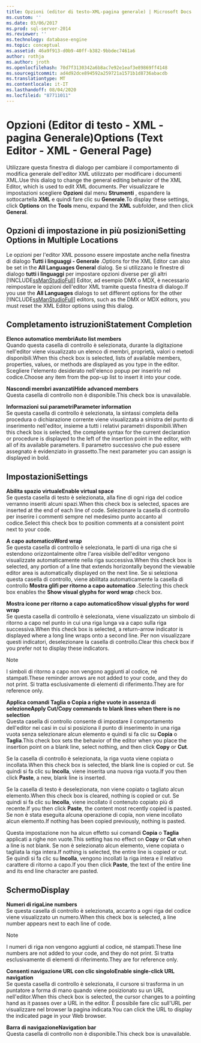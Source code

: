 ```yaml
---
title: Opzioni (editor di testo-XML-pagina generale) | Microsoft Docs
ms.custom: ''
ms.date: 03/06/2017
ms.prod: sql-server-2014
ms.reviewer: ''
ms.technology: database-engine
ms.topic: conceptual
ms.assetid: 46a9f913-d0b9-40ff-b382-9bbdec7461a6
author: rothja
ms.author: jroth
ms.openlocfilehash: 70d7f3130342a6b8ac7e92e1eaf3e89869ff4148
ms.sourcegitcommit: ad4d92dce894592a259721a1571b1d8736abacdb
ms.translationtype: MT
ms.contentlocale: it-IT
ms.lasthandoff: 08/04/2020
ms.locfileid: "87711011"
---
```

# <a name="options-text-editor---xml---general-page"></a><span data-ttu-id="98664-102">Opzioni (Editor di testo - XML - pagina Generale)</span><span class="sxs-lookup"><span data-stu-id="98664-102">Options (Text Editor - XML - General Page)</span></span>
  <span data-ttu-id="98664-103">Utilizzare questa finestra di dialogo per cambiare il comportamento di modifica generale dell'editor XML utilizzato per modificare i documenti XML.</span><span class="sxs-lookup"><span data-stu-id="98664-103">Use this dialog to change the general editing behavior of the XML Editor, which is used to edit XML documents.</span></span> <span data-ttu-id="98664-104">Per visualizzare le impostazioni scegliere **Opzioni** dal menu **Strumenti** , espandere la sottocartella **XML** e quindi fare clic su **Generale**.</span><span class="sxs-lookup"><span data-stu-id="98664-104">To display these settings, click **Options** on the **Tools** menu, expand the **XML** subfolder, and then click **General**.</span></span>  
  
## <a name="setting-options-in-multiple-locations"></a><span data-ttu-id="98664-105">Opzioni di impostazione in più posizioni</span><span class="sxs-lookup"><span data-stu-id="98664-105">Setting Options in Multiple Locations</span></span>  
 <span data-ttu-id="98664-106">Le opzioni per l'editor XML possono essere impostate anche nella finestra di dialogo **Tutti i linguaggi - Generale** .</span><span class="sxs-lookup"><span data-stu-id="98664-106">Options for the XML Editor can also be set in the **All Languages General** dialog.</span></span> <span data-ttu-id="98664-107">Se si utilizzano le finestre di dialogo **tutti i linguaggi** per impostare opzioni diverse per gli altri [!INCLUDE[ssManStudioFull](../includes/ssmanstudiofull-md.md)] Editor, ad esempio DMX o MDX, è necessario reimpostare le opzioni dell'editor XML tramite questa finestra di dialogo.</span><span class="sxs-lookup"><span data-stu-id="98664-107">If you use the **All Languages** dialogs to set different options for the other [!INCLUDE[ssManStudioFull](../includes/ssmanstudiofull-md.md)] editors, such as the DMX or MDX editors, you must reset the XML Editor options using this dialog.</span></span>  
  
## <a name="statement-completion"></a><span data-ttu-id="98664-108">Completamento istruzioni</span><span class="sxs-lookup"><span data-stu-id="98664-108">Statement Completion</span></span>  
 <span data-ttu-id="98664-109">**Elenco automatico membri**</span><span class="sxs-lookup"><span data-stu-id="98664-109">**Auto list members**</span></span>  
 <span data-ttu-id="98664-110">Quando questa casella di controllo è selezionata, durante la digitazione nell'editor viene visualizzato un elenco di membri, proprietà, valori o metodi disponibili.</span><span class="sxs-lookup"><span data-stu-id="98664-110">When this check box is selected, lists of available members, properties, values, or methods are displayed as you type in the editor.</span></span> <span data-ttu-id="98664-111">Scegliere l'elemento desiderato nell'elenco popup per inserirlo nel codice.</span><span class="sxs-lookup"><span data-stu-id="98664-111">Choose any item from the pop-up list to insert it into your code.</span></span>  
  
 <span data-ttu-id="98664-112">**Nascondi membri avanzati**</span><span class="sxs-lookup"><span data-stu-id="98664-112">**Hide advanced members**</span></span>  
 <span data-ttu-id="98664-113">Questa casella di controllo non è disponibile.</span><span class="sxs-lookup"><span data-stu-id="98664-113">This check box is unavailable.</span></span>  
  
 <span data-ttu-id="98664-114">**Informazioni sui parametri**</span><span class="sxs-lookup"><span data-stu-id="98664-114">**Parameter information**</span></span>  
 <span data-ttu-id="98664-115">Se questa casella di controllo è selezionata, la sintassi completa della procedura o dichiarazione corrente viene visualizzata a sinistra del punto di inserimento nell'editor, insieme a tutti i relativi parametri disponibili.</span><span class="sxs-lookup"><span data-stu-id="98664-115">When this check box is selected, the complete syntax for the current declaration or procedure is displayed to the left of the insertion point in the editor, with all of its available parameters.</span></span> <span data-ttu-id="98664-116">Il parametro successivo che può essere assegnato è evidenziato in grassetto.</span><span class="sxs-lookup"><span data-stu-id="98664-116">The next parameter you can assign is displayed in bold.</span></span>  
  
## <a name="settings"></a><span data-ttu-id="98664-117">Impostazioni</span><span class="sxs-lookup"><span data-stu-id="98664-117">Settings</span></span>  
 <span data-ttu-id="98664-118">**Abilita spazio virtuale**</span><span class="sxs-lookup"><span data-stu-id="98664-118">**Enable virtual space**</span></span>  
 <span data-ttu-id="98664-119">Se questa casella di testo è selezionata, alla fine di ogni riga del codice verranno inseriti alcuni spazi.</span><span class="sxs-lookup"><span data-stu-id="98664-119">When this check box is selected, spaces are inserted at the end of each line of code.</span></span> <span data-ttu-id="98664-120">Selezionare la casella di controllo per inserire i commenti sempre nel medesimo punto accanto al codice.</span><span class="sxs-lookup"><span data-stu-id="98664-120">Select this check box to position comments at a consistent point next to your code.</span></span>  
  
 <span data-ttu-id="98664-121">**A capo automatico**</span><span class="sxs-lookup"><span data-stu-id="98664-121">**Word wrap**</span></span>  
 <span data-ttu-id="98664-122">Se questa casella di controllo è selezionata, le parti di una riga che si estendono orizzontalmente oltre l'area visibile dell'editor vengono visualizzate automaticamente nella riga successiva.</span><span class="sxs-lookup"><span data-stu-id="98664-122">When this check box is selected, any portion of a line that extends horizontally beyond the viewable editor area is automatically displayed on the next line.</span></span> <span data-ttu-id="98664-123">Se si seleziona questa casella di controllo, viene abilitata automaticamente la casella di controllo **Mostra glifi per ritorno a capo automatico** .</span><span class="sxs-lookup"><span data-stu-id="98664-123">Selecting this check box enables the **Show visual glyphs for word wrap** check box.</span></span>  
  
 <span data-ttu-id="98664-124">**Mostra icone per ritorno a capo automatico**</span><span class="sxs-lookup"><span data-stu-id="98664-124">**Show visual glyphs for word wrap**</span></span>  
 <span data-ttu-id="98664-125">Se questa casella di controllo è selezionata, viene visualizzato un simbolo di ritorno a capo nel punto in cui una riga lunga va a capo sulla riga successiva.</span><span class="sxs-lookup"><span data-stu-id="98664-125">When this check box is selected, a return-arrow indicator is displayed where a long line wraps onto a second line.</span></span> <span data-ttu-id="98664-126">Per non visualizzare questi indicatori, deselezionare la casella di controllo.</span><span class="sxs-lookup"><span data-stu-id="98664-126">Clear this check box if you prefer not to display these indicators.</span></span>  
  
> [!NOTE]  
>  <span data-ttu-id="98664-127">I simboli di ritorno a capo non vengono aggiunti al codice, né stampati.</span><span class="sxs-lookup"><span data-stu-id="98664-127">These reminder arrows are not added to your code, and they do not print.</span></span> <span data-ttu-id="98664-128">Si tratta esclusivamente di elementi di riferimento.</span><span class="sxs-lookup"><span data-stu-id="98664-128">They are for reference only.</span></span>  
  
 <span data-ttu-id="98664-129">**Applica comandi Taglia o Copia a righe vuote in assenza di selezione**</span><span class="sxs-lookup"><span data-stu-id="98664-129">**Apply Cut/Copy commands to blank lines when there is no selection**</span></span>  
 <span data-ttu-id="98664-130">Questa casella di controllo consente di impostare il comportamento dell'editor nei casi in cui si posiziona il punto di inserimento in una riga vuota senza selezionare alcun elemento e quindi si fa clic su **Copia** o **Taglia**.</span><span class="sxs-lookup"><span data-stu-id="98664-130">This check box sets the behavior of the editor when you place the insertion point on a blank line, select nothing, and then click **Copy** or **Cut**.</span></span>  
  
 <span data-ttu-id="98664-131">Se la casella di controllo è selezionata, la riga vuota viene copiata o incollata.</span><span class="sxs-lookup"><span data-stu-id="98664-131">When this check box is selected, the blank line is copied or cut.</span></span> <span data-ttu-id="98664-132">Se quindi si fa clic su **Incolla**, viene inserita una nuova riga vuota.</span><span class="sxs-lookup"><span data-stu-id="98664-132">If you then click **Paste**, a new, blank line is inserted.</span></span>  
  
 <span data-ttu-id="98664-133">Se la casella di testo è deselezionata, non viene copiato o tagliato alcun elemento.</span><span class="sxs-lookup"><span data-stu-id="98664-133">When this check box is cleared, nothing is copied or cut.</span></span> <span data-ttu-id="98664-134">Se quindi si fa clic su **Incolla**, viene incollato il contenuto copiato più di recente.</span><span class="sxs-lookup"><span data-stu-id="98664-134">If you then click **Paste**, the content most recently copied is pasted.</span></span> <span data-ttu-id="98664-135">Se non è stata eseguita alcuna operazione di copia, non viene incollato alcun elemento.</span><span class="sxs-lookup"><span data-stu-id="98664-135">If nothing has been copied previously, nothing is pasted.</span></span>  
  
 <span data-ttu-id="98664-136">Questa impostazione non ha alcun effetto sui comandi **Copia** o **Taglia** applicati a righe non vuote.</span><span class="sxs-lookup"><span data-stu-id="98664-136">This setting has no effect on **Copy** or **Cut** when a line is not blank.</span></span> <span data-ttu-id="98664-137">Se non è selezionato alcun elemento, viene copiata o tagliata la riga intera.</span><span class="sxs-lookup"><span data-stu-id="98664-137">If nothing is selected, the entire line is copied or cut.</span></span> <span data-ttu-id="98664-138">Se quindi si fa clic su **Incolla**, vengono incollati la riga intera e il relativo carattere di ritorno a capo.</span><span class="sxs-lookup"><span data-stu-id="98664-138">If you then click **Paste**, the text of the entire line and its end line character are pasted.</span></span>  
  
## <a name="display"></a><span data-ttu-id="98664-139">Schermo</span><span class="sxs-lookup"><span data-stu-id="98664-139">Display</span></span>  
 <span data-ttu-id="98664-140">**Numeri di riga**</span><span class="sxs-lookup"><span data-stu-id="98664-140">**Line numbers**</span></span>  
 <span data-ttu-id="98664-141">Se questa casella di controllo è selezionata, accanto a ogni riga del codice viene visualizzato un numero.</span><span class="sxs-lookup"><span data-stu-id="98664-141">When this check box is selected, a line number appears next to each line of code.</span></span>  
  
> [!NOTE]  
>  <span data-ttu-id="98664-142">I numeri di riga non vengono aggiunti al codice, né stampati.</span><span class="sxs-lookup"><span data-stu-id="98664-142">These line numbers are not added to your code, and they do not print.</span></span> <span data-ttu-id="98664-143">Si tratta esclusivamente di elementi di riferimento.</span><span class="sxs-lookup"><span data-stu-id="98664-143">They are for reference only.</span></span>  
  
 <span data-ttu-id="98664-144">**Consenti navigazione URL con clic singolo**</span><span class="sxs-lookup"><span data-stu-id="98664-144">**Enable single-click URL navigation**</span></span>  
 <span data-ttu-id="98664-145">Se questa casella di controllo è selezionata, il cursore si trasforma in un puntatore a forma di mano quando viene posizionato su un URL nell'editor.</span><span class="sxs-lookup"><span data-stu-id="98664-145">When this check box is selected, the cursor changes to a pointing hand as it passes over a URL in the editor.</span></span> <span data-ttu-id="98664-146">È possibile fare clic sull'URL per visualizzare nel browser la pagina indicata.</span><span class="sxs-lookup"><span data-stu-id="98664-146">You can click the URL to display the indicated page in your Web browser.</span></span>  
  
 <span data-ttu-id="98664-147">**Barra di navigazione**</span><span class="sxs-lookup"><span data-stu-id="98664-147">**Navigation bar**</span></span>  
 <span data-ttu-id="98664-148">Questa casella di controllo non è disponibile.</span><span class="sxs-lookup"><span data-stu-id="98664-148">This check box is unavailable.</span></span>  
  
  
